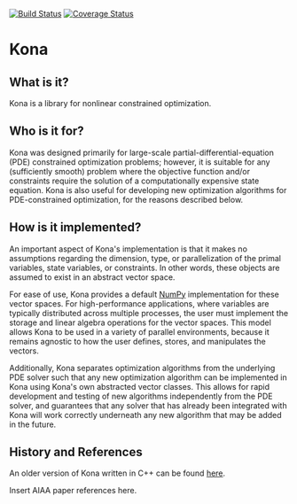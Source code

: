 [![Build Status](https://travis-ci.org/OptimalDesignLab/Kona.svg?branch=master)](https://travis-ci.org/OptimalDesignLab/Kona)
[![Coverage Status](https://coveralls.io/repos/OptimalDesignLab/Kona/badge.svg?branch=master)](https://coveralls.io/r/OptimalDesignLab/Kona?branch=master)

# Kona

## What is it?

Kona is a library for nonlinear constrained optimization.

## Who is it for?

Kona was designed primarily for large-scale partial-differential-equation (PDE)
constrained optimization problems; however, it is suitable for any (sufficiently
smooth) problem where the objective function and/or constraints require the
solution of a computationally expensive state equation.  Kona is also useful for
developing new optimization algorithms for PDE-constrained optimization, for the
reasons described below.

## How is it implemented?

An important aspect of Kona's implementation is that it makes no assumptions
regarding the dimension, type, or parallelization of the primal variables, state
variables, or constraints.  In other words, these objects are assumed to exist in
an abstract vector space.

For ease of use, Kona provides a default
[NumPy](http://dx.doi.org/10.1109/MCSE.2011.37) implementation for these vector
spaces.  For high-performance applications, where variables are typically
distributed across multiple processes, the user must implement the storage and
linear algebra operations for the vector spaces.  This model allows Kona to be
used in a variety of parallel environments, because it remains agnostic to how
the user defines, stores, and manipulates the vectors.

Additionally, Kona separates optimization algorithms from the underlying PDE 
solver such that any new optimization algorithm can be implemented in Kona 
using Kona's own abstracted vector classes. This allows for rapid development 
and testing of new algorithms independently from the PDE solver, and 
guarantees that any solver that has already been integrated with Kona will 
work correctly underneath any new algorithm that may be added in the future.

## History and References

An older version of Kona written in C++ can be found 
[here](https://bitbucket.org/odl/kona).

Insert AIAA paper references here.
